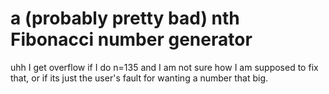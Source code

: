 # a (probably pretty bad) nth Fibonacci number generator 

uhh I get overflow if I do n=135 and I am not sure how I am supposed to fix that,
or if its just the user's fault for wanting a number that big.
